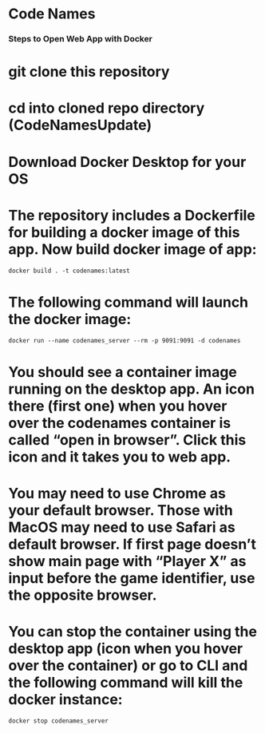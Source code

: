 # Code Names

### Steps to Open Web App with Docker

# git clone this repository

# cd into cloned repo directory (CodeNamesUpdate)

# Download Docker Desktop for your OS

# The repository includes a Dockerfile for building a docker image of this app. Now build docker image of app:

```
docker build . -t codenames:latest
```

# The following command will launch the docker image:

```
docker run --name codenames_server --rm -p 9091:9091 -d codenames
```

# You should see a container image running on the desktop app. An icon there (first one) when you hover over the codenames container is called “open in browser”. Click this icon and it takes you to web app.

# You may need to use Chrome as your default browser. Those with MacOS may need to use Safari as default browser. If first page doesn’t show main page with “Player X” as input before the game identifier, use the opposite browser.

# You can stop the container using the desktop app (icon when you hover over the container) or go to CLI and the following command will kill the docker instance:

```
docker stop codenames_server
```
